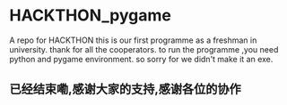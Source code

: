 # HACKTHON_pygame
A repo for HACKTHON
this is our first programme as a freshman in university.
thank for all the cooperators.
to run the programme ,you need python and pygame environment.
so sorry for we didn't make it an exe.

## 已经结束嘞,感谢大家的支持,感谢各位的协作
